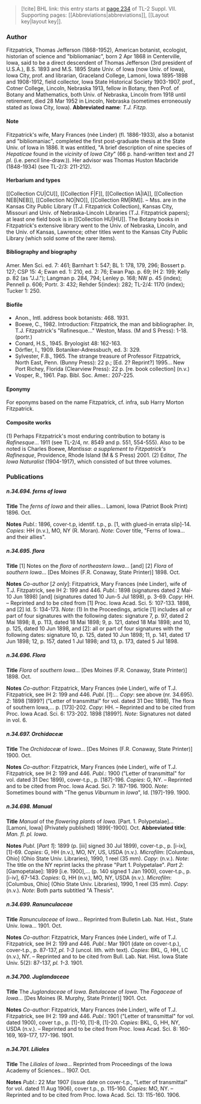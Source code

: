 > [!cite] BHL link: this entry starts at [page 234](https://www.biodiversitylibrary.org/page/33259738) of TL-2 Suppl. VII.
> Supporting pages: [[Abbreviations|abbreviations]], [[Layout key|layout key]].

### Author

Fitzpatrick, Thomas Jefferson (1868-1952), American botanist, ecologist, historian of science and "bibliomaniac", born 2 Apr 1868 in Centerville, Iowa, said to be a direct descendent of Thomas Jefferson (3rd president of U.S.A.), B.S. 1893 and M.S. 1895 State Univ. of Iowa (now Univ. of Iowa), Iowa City, prof. and librarian, Graceland College, Lamoni, Iowa 1895-1898 and 1908-1912, field collector, Iowa State Historical Society 1903-1907, prof., Cotner College, Lincoln, Nebraska 1913, fellow in Botany, then Prof. of Botany and Mathematics, both Univ. of Nebraska, Lincoln from 1918 until retirement, died 28 Mar 1952 in Lincoln, Nebraska (sometimes erroneously stated as Iowa City, Iowa). 
**Abbreviated name**: *T.J. Fitzp.*

#### Note

Fitzpatrick's wife, Mary Frances (née Linder) (fl. 1886-1933), also a botanist and "bibliomaniac", completed the first post-graduate thesis at the State Univ. of Iowa in 1886. It was entitled, "A brief description of nine species of *Hepaticae* found in the *vicinity* of *Iowa City*" (66 p. hand-written text and *21 pl*. (i.e. pencil line-draw.)). Her advisor was Thomas Huston Macbride (1848-1934) (see TL-2/3: 211-212).

#### Herbarium and types

[[Collection CU|CU]], [[Collection F|F]], [[Collection IA|IA]], [[Collection NEB|NEB]], [[Collection NO|NO]], [[Collection RM|RM]]. – Mss. are in the Kansas City Public Library (T.J. Fitzpatrick Collection), Kansas City, Missouri and Univ. of Nebraska-Lincoln Libraries (T.J. Fitzpatrick papers); at least one field book is in [[Collection HU|HU]]. The Botany books in Fitzpatrick's extensive library went to the Univ. of Nebraska, Lincoln, and the Univ. of Kansas, Lawrence; other titles went to the Kansas City Public Library (which sold some of the rarer items).

#### Bibliography and biography

Amer. Men Sci. ed. 7: 461; Barnhart 1: 547; BL 1: 178, 179, 296; Bossert p. 127; CSP 15: 4; Ewan ed. 1: 210, ed. 2: 76; Ewan Pap. p. 69; IH 2: 199; Kelly p. 82 (as "J.J."); Langman p. 284, 794; Lenley p. 168; NW p. 45 (index); Pennell p. 606; Portr. 3: 432; Rehder 5(index): 282; TL-2/4: 1170 (index); Tucker 1: 250.

#### Biofile

- Anon., Intl. address book botanists: 468. 1931.
- Boewe, C., 1982. Introduction: Fitzpatrick, the man and bibliographer. *In*, T.J. Fitzpatrick's "Rafinesque..." Weston, Mass. (M and S Press): 1-18. (portr.)
- Conard, H.S., 1945. Bryologist 48: 162-163.
- Dörfler, I., 1909. Botaniker-Adressbuch, ed. 3: 329.
- Sylvester, F.B., 1965. The strange treasure of Professor Fitzpatrick, North East, Penn. (Bunny Press): 22 p.; \[Ed. 2? Reprint?\] 1995... New Port Richey, Florida (Clearview Press): 22 p. \[re. book collection\] (n.v.)
- Vosper, R., 1961. Pap. Bibl. Soc. Amer.: 207-225.

#### Eponymy

For eponyms based on the name Fitzpatrick, cf. infra, sub Harry Morton Fitzpatrick.

#### Composite works

(1) Perhaps Fitzpatrick's most enduring contribution to botany is *Rafinesque*... 1911 (see TL-2/4, nr. 8549 and p. 551, 554-555). Also to be noted is Charles Boewe, *Mantissa*: *a supplement to Fitzpatrick's Rafinesque*, Providence, Rhode Island (M & S Press) 2001.
(2) Editor, *The Iowa Naturalist* (1904-1917), which consisted of but three volumes.

### Publications

##### n.34.694. ferns of Iowa

**Title**
The *ferns of Iowa* and their allies... Lamoni, Iowa (Patriot Book Print) 1896. Oct.

**Notes**
*Publ*.: 1896, cover-t.p, identif. t.p., p. \[1, with glued-in errata slip\]-14. *Copies*: HH (n.v.), MO, NY (R. Moran).
*Note*: Cover title, "Ferns of Iowa... and their allies".

##### n.34.695. flora

**Title**
\[1\] Notes on the *flora* of *northeastern Iowa*... \[and\] \[2\] *Flora* of *southern Iowa*... \[Des Moines (F.R. Conaway, State Printer)\] 1898. Oct.

**Notes**
*Co-author* \[*2 only*\]: Fitzpatrick, Mary Frances (née Linder), wife of T.J. Fitzpatrick, see IH 2: 199 and 446.
*Publ*.: 1898 (signatures dated 2 Mai-10 Jun 1898) \[and\] (signatures dated 10 Jun-5 Jul 1898), p. 3-69. *Copy*: HH. – Reprinted and to be cited from \[1\] Proc. Iowa Acad. Sci. 5: 107-133. 1898, and \[2\] Id. 5: 134-173.
*Note*: (1) In the Proceedings, article \[1\] includes all or part of four signatures with the following dates: signature 7, p. 97, dated 2 Mai 1898; 8, p. 113, dated 18 Mai 1898; 9, p. 121, dated 18 Mai 1898; and 10, p. 125, dated 10 Jun 1898, and \[2\]: all or part of four signatures with the following dates: signature 10, p. 125, dated 10 Jun 1898; 11, p. 141, dated 17 Jun 1898; 12, p. 157, dated 1 Jul 1898; and 13, p. 173, dated 5 Jul 1898.

##### n.34.696. Flora

**Title**
*Flora* of *southern Iowa*... \[Des Moines (F.R. Conaway, State Printer)\] 1898. Oct.

**Notes**
*Co-author*: Fitzpatrick, Mary Frances (née Linder), wife of T.J. Fitzpatrick, see IH 2: 199 and 446.
*Publ*. \[*1*\]:... *Copy*: see above (nr. 34.695).
*2*: 1898 \[1899?\] ("Letter of transmittal" for vol. dated 31 Dec 1898), The flora of southern Iowa,... p. \[173\]-202. *Copy*: HH. – Reprinted and to be cited from Proc. Iowa Acad. Sci. 6: 173-202. 1898 \[1899?\].
*Note*: Signatures not dated in vol. 6.

##### n.34.697. Orchidaceæ

**Title**
The *Orchidaceæ* of *Iowa*... \[Des Moines (F.R. Conaway, State Printer)\] 1900. Oct.

**Notes**
*Co-author*: Fitzpatrick, Mary Frances (née Linder), wife of T.J. Fitzpatrick, see IH 2: 199 and 446.
*Publ*.: 1900 ("Letter of transmittal" for vol. dated 31 Dec 1899), cover-t.p., p. \[187\]-196.
*Copies*: G, NY. – Reprinted and to be cited from Proc. Iowa Acad. Sci. 7: 187-196. 1900.
*Note*: Sometimes bound with "The genus *Viburnum* in *Iowa*", Id. \[197\]-199. 1900.

##### n.34.698. Manual

**Title**
*Manual* of the *flowering plants* of *Iowa*. \[Part. 1. Polypetalae\]... \[Lamoni, Iowa\] (Privately published) 1899\[-1900\]. Oct.
**Abbreviated title**: *Man. fl. pl. Iowa*.

**Notes**
*Publ*. \[*Part 1*\]: 1899 (p. \[iii\] signed 30 Jul 1899), cover-t.p., p. \[i-ix\], \[1\]-69. *Copies*: G, HH (n.v.), MO, NY, US, USDA (n.v.). *Microfilm*: \[Columbus, Ohio\] (Ohio State Univ. Libraries), 1990, 1 reel (35 mm). *Copy*: (n.v.).
*Note*: The title on the NY reprint lacks the phrase "Part 1. Polypetalae".
*Part 2*: \[Gamopetalae\]: 1899 \[i.e. 1900\],... (p. 140 signed 1 Jan 1900), cover-t.p., p. \[i-iv\], 67-143. *Copies*: G, HH (n.v.), MO, NY, USDA (n.v.). *Microfilm*: \[Columbus, Ohio\] (Ohio State Univ. Libraries), 1990, 1 reel (35 mm). *Copy*: (n.v.).
*Note*: Both parts subtitled "A Thesis".

##### n.34.699. Ranunculaceae

**Title**
*Ranunculaceae* of *Iowa*... Reprinted from Bulletin Lab. Nat. Hist., State Univ. Iowa... 1901. Oct.

**Notes**
*Co-author*: Fitzpatrick, Mary Frances (née Linder), wife of T.J. Fitzpatrick, see IH 2: 199 and 446.
*Publ*.: Mar 1901 (date on cover-t.p.), cover-t.p., p. 87-137, *pl. 1-3* (uncol. lith. with text).
*Copies*: BKL, G, HH, LC (n.v.), NY. – Reprinted and to be cited from Bull. Lab. Nat. Hist. Iowa State Univ. 5(2): 87-137, *pl. 1-3.* 1901.

##### n.34.700. Juglandaceae

**Title**
The *Juglandaceae* of *Iowa*. *Betulaceae* of *Iowa*. The *Fagaceae* of *Iowa*... \[Des Moines (R. Murphy, State Printer)\] 1901. Oct.

**Notes**
*Co-author*: Fitzpatrick, Mary Frances (née Linder), wife of T.J. Fitzpatrick, see IH 2: 199 and 446.
*Publ*.: 1901 ("Letter of transmittal" for vol. dated 1900), cover t.p., p. \[1\]-10, \[1\]-8, \[1\]-20.
*Copies*: BKL, G, HH, NY, USDA (n.v.). – Reprinted and to be cited from Proc. Iowa Acad. Sci. 8: 160-169, 169-177, 177-196. 1901.

##### n.34.701. Liliales

**Title**
The *Liliales* of *Iowa*... Reprinted from Proceedings of the Iowa Academy of Sciences... 1907. Oct.

**Notes**
*Publ*.: 22 Mar 1907 (issue date on cover-t.p., "Letter of transmittal" for vol. dated 11 Aug 1906), cover t.p., p. 115-160. *Copies*: MO, NY. – Reprinted and to be cited from Proc. Iowa Acad. Sci. 13: 115-160. 1906.

